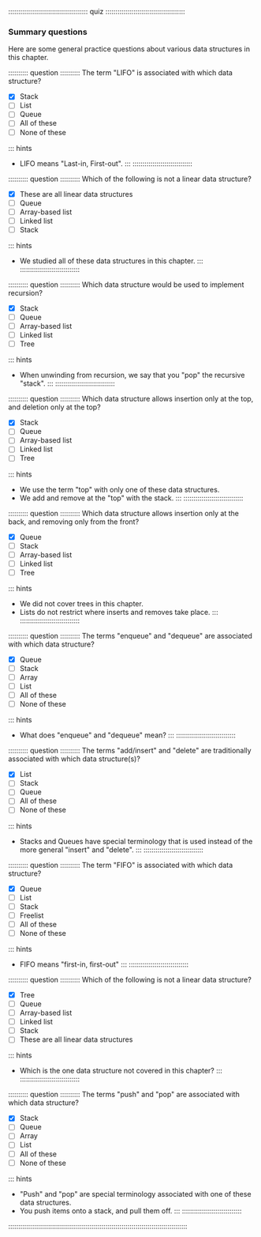
:::::::::::::::::::::::::::::::::::::::: quiz ::::::::::::::::::::::::::::::::::::::::
### Summary questions

Here are some general practice questions about various data structures in this chapter.


:::::::::: question ::::::::::
The term "LIFO" is associated with which
data structure?

- [x] Stack
- [ ] List
- [ ] Queue
- [ ] All of these
- [ ] None of these

::: hints
- LIFO means "Last-in, First-out".
:::
::::::::::::::::::::::::::::::



:::::::::: question ::::::::::
Which of the following is not a linear data
structure?

- [x] These are all linear data structures
- [ ] Queue
- [ ] Array-based list
- [ ] Linked list
- [ ] Stack

::: hints
- We studied all of these data structures in this chapter.
:::
::::::::::::::::::::::::::::::



:::::::::: question ::::::::::
Which data structure would be used to
implement recursion?

- [x] Stack
- [ ] Queue
- [ ] Array-based list
- [ ] Linked list
- [ ] Tree

::: hints
- When unwinding from recursion, we say that you "pop" the recursive "stack".
:::
::::::::::::::::::::::::::::::



:::::::::: question ::::::::::
Which data structure allows insertion only
at the top, and deletion only at the top?

- [x] Stack
- [ ] Queue
- [ ] Array-based list
- [ ] Linked list
- [ ] Tree

::: hints
- We use the term "top" with only one of these data structures.
- We add and remove at the "top" with the stack.
:::
::::::::::::::::::::::::::::::



:::::::::: question ::::::::::
Which data structure allows insertion only
at the back, and removing only from the front?

- [x] Queue
- [ ] Stack
- [ ] Array-based list
- [ ] Linked list
- [ ] Tree

::: hints
- We did not cover trees in this chapter.
- Lists do not restrict where inserts and removes take place.
:::
::::::::::::::::::::::::::::::



:::::::::: question ::::::::::
The terms "enqueue" and "dequeue" are
associated with which data structure?

- [x] Queue
- [ ] Stack
- [ ] Array
- [ ] List
- [ ] All of these
- [ ] None of these

::: hints
- What does "enqueue" and "dequeue" mean?
:::
::::::::::::::::::::::::::::::



:::::::::: question ::::::::::
The terms "add/insert" and "delete" are
traditionally associated with which data structure(s)?

- [x] List
- [ ] Stack
- [ ] Queue
- [ ] All of these
- [ ] None of these

::: hints
- Stacks and Queues have special terminology that is used
instead of the more general "insert" and "delete".
:::
::::::::::::::::::::::::::::::



:::::::::: question ::::::::::
The term "FIFO" is associated with which
data structure?

- [x] Queue
- [ ] List
- [ ] Stack
- [ ] Freelist
- [ ] All of these
- [ ] None of these

::: hints
- FIFO means "first-in, first-out"
:::
::::::::::::::::::::::::::::::



:::::::::: question ::::::::::
Which of the following is not a linear data
structure?

- [x] Tree
- [ ] Queue
- [ ] Array-based list
- [ ] Linked list
- [ ] Stack
- [ ] These are all linear data structures

::: hints
- Which is the one data structure not covered in this chapter?
:::
::::::::::::::::::::::::::::::



:::::::::: question ::::::::::
The terms "push" and "pop" are associated
with which data structure?

- [x] Stack
- [ ] Queue
- [ ] Array
- [ ] List
- [ ] All of these
- [ ] None of these

::: hints
- "Push" and "pop" are special terminology associated with
one of these data structures.
- You push items onto a stack, and pull them off.
:::
::::::::::::::::::::::::::::::

::::::::::::::::::::::::::::::::::::::::::::::::::::::::::::::::::::::::::::::::::::::::::

